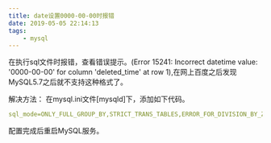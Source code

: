 ```yaml
---
title: date设置0000-00-00时报错
date: 2019-05-05 22:14:13
tags:
    - mysql
---
```

在执行sql文件时报错，查看错误提示。(Error 15241: Incorrect datetime value: '0000-00-00' for column 'deleted_time' at row 1),在网上百度之后发现MySQL5.7之后就不支持这种格式了。

解决方法：
在mysql.ini文件[mysqld]下，添加如下代码。
```yaml
sql_mode=ONLY_FULL_GROUP_BY,STRICT_TRANS_TABLES,ERROR_FOR_DIVISION_BY_ZERO,NO_ENGINE_SUBSTITUTION
```
配置完成后重启MySQL服务。